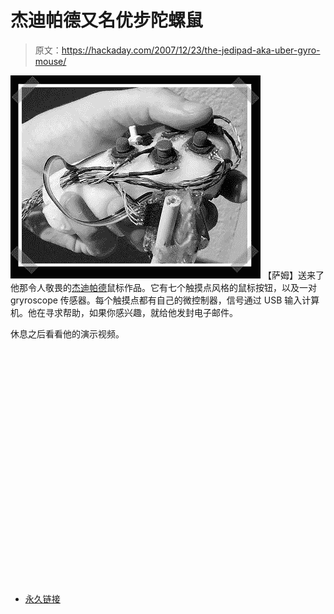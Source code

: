 # 杰迪帕德又名优步陀螺鼠

> 原文：<https://hackaday.com/2007/12/23/the-jedipad-aka-uber-gyro-mouse/>

![](img/0def13f69c74e355b4dd23af7f50e76e.png)
【萨姆】送来了他那令人敬畏的[杰迪帕德](http://www.jedipad.org/)鼠标作品。它有七个触摸点风格的鼠标按钮，以及一对 gryroscope 传感器。每个触摸点都有自己的微控制器，信号通过 USB 输入计算机。他在寻求帮助，如果你感兴趣，就给他发封电子邮件。

休息之后看看他的演示视频。

<object width="425" height="373"><param name="movie" value="http://www.youtube.com/v/5a2FXf1AZIU&amp;rel=1&amp;border=1"><param name="wmode" value="transparent"></object>

*   [永久链接](http://www.jedipad.org/)